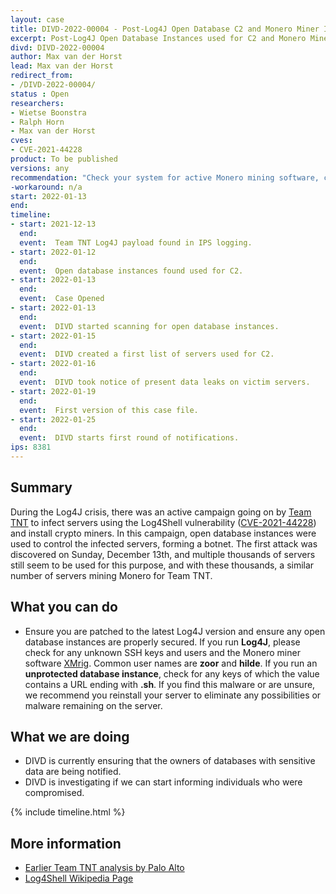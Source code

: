 ```yaml
---
layout: case
title: DIVD-2022-00004 - Post-Log4J Open Database C2 and Monero Miner Infections
excerpt: Post-Log4J Open Database Instances used for C2 and Monero Miner Infections.
divd: DIVD-2022-00004
author: Max van der Horst
lead: Max van der Horst
redirect_from:
- /DIVD-2022-00004/
status : Open
researchers:
- Wietse Boonstra
- Ralph Horn
- Max van der Horst
cves:
- CVE-2021-44228
product: To be published
versions: any
recommendation: "Check your system for active Monero mining software, check for unknown users and SSH keys, and when applicable ensure your database instances are properly secured."
-workaround: n/a
start: 2022-01-13
end:
timeline:
- start: 2021-12-13
  end:
  event:  Team TNT Log4J payload found in IPS logging.
- start: 2022-01-12
  end:
  event:  Open database instances found used for C2.
- start: 2022-01-13
  end:
  event:  Case Opened
- start: 2022-01-13
  end:
  event:  DIVD started scanning for open database instances.
- start: 2022-01-15
  end:
  event:  DIVD created a first list of servers used for C2.
- start: 2022-01-16
  end:
  event:  DIVD took notice of present data leaks on victim servers.
- start: 2022-01-19
  end:
  event:  First version of this case file.
- start: 2022-01-25
  end:
  event:  DIVD starts first round of notifications.
ips: 8381
---
```

## Summary

During the Log4J crisis, there was an active campaign going on by [Team TNT](https://attack.mitre.org/groups/G0139/) to infect servers using the Log4Shell vulnerability ([CVE-2021-44228](https://nvd.nist.gov/vuln/detail/CVE-2021-44228)) and install crypto miners. In this campaign, open database instances were used to control the infected servers, forming a botnet. The first attack was discovered on Sunday, December 13th, and multiple thousands of servers still seem to be used for this purpose, and with these thousands, a similar number of servers mining Monero for Team TNT.

## What you can do

* Ensure you are patched to the latest Log4J version and ensure any open database instances are properly secured. If you run **Log4J**, please check for any unknown SSH keys and users and the Monero miner software [XMrig](https://github.com/xmrig/xmrig). Common user names are **zoor** and **hilde**. If you run an **unprotected database instance**, check for any keys of which the value contains a URL ending with **.sh**. If you find this malware or are unsure, we recommend you reinstall your server to eliminate any possibilities or malware remaining on the server.

## What we are doing

* DIVD is currently ensuring that the owners of databases with sensitive data are being notified.
* DIVD is investigating if we can start informing individuals who were compromised.

{% include timeline.html %}

## More information
* [Earlier Team TNT analysis by Palo Alto](https://unit42.paloaltonetworks.com/teamtnt-cryptojacking-watchdog-operations/)
* [Log4Shell Wikipedia Page](https://en.wikipedia.org/wiki/Log4Shell)
